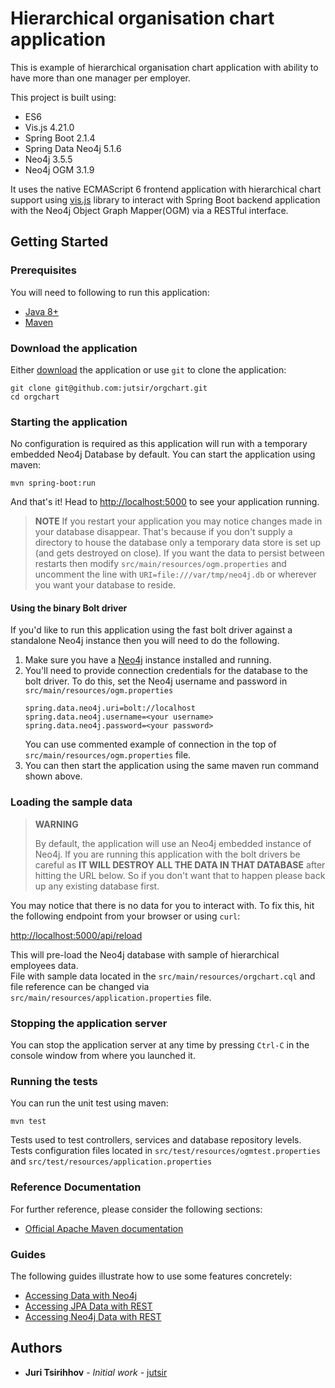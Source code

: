 # Hierarchical organisation chart application

This is example of hierarchical organisation chart application with ability to have more than one manager per employer. 

This project is built using:

- ES6
- Vis.js 4.21.0
- Spring Boot 2.1.4
- Spring Data Neo4j 5.1.6
- Neo4j 3.5.5
- Neo4j OGM 3.1.9

It uses the native ECMAScript 6 frontend application with hierarchical chart support using [vis.js](http://visjs.org) library to interact with Spring Boot backend application with the Neo4j Object Graph Mapper(OGM) via a RESTful interface.

Getting Started
---------------

### Prerequisites

You will need to following to run this application:

- [Java 8+](http://www.oracle.com/technetwork/java/javase/downloads/index.html)
- [Maven](https://maven.apache.org/)


### Download the application

Either [download](https://github.com/jutsir/orgchart/archive/master.zip) the application or use `git` to clone the application:

```
git clone git@github.com:jutsir/orgchart.git
cd orgchart
```

### Starting the application

No configuration is required as this application will run with a temporary embedded Neo4j Database by default.
You can start the application using maven:

```
mvn spring-boot:run
```

And that's it! Head to <http://localhost:5000> to see your application running.

> **NOTE**
> If you restart your application you may notice changes made in your database disappear.
> That's because if you don't supply a directory to house the database only a temporary data store is set up (and gets destroyed on close).
> If you want the data to persist between restarts then modify `src/main/resources/ogm.properties` and uncomment the line 
> with `URI=file:///var/tmp/neo4j.db` or wherever you want your database to reside.

#### Using the binary Bolt driver

If you'd like to run this application using the fast bolt driver against a standalone Neo4j instance then you will need to do the following.

1. Make sure you have a [Neo4j](http://neo4j.org) instance installed and running.
2. You'll need to provide connection credentials for the database to the bolt driver. To do this, set the Neo4j username and password in `src/main/resources/ogm.properties`
    ```
    spring.data.neo4j.uri=bolt://localhost
    spring.data.neo4j.username=<your username>
    spring.data.neo4j.password=<your password>

    ```
    You can use commented example of connection in the top of `src/main/resources/ogm.properties` file.
3. You can then start the application using the same maven run command shown above.

### Loading the sample data

> **WARNING**
>
> By default, the application will use an Neo4j embedded instance of Neo4j.
> If you are running this application with the bolt drivers be careful as **IT WILL DESTROY ALL THE DATA IN THAT DATABASE** after hitting the URL below.
> So if you don't want that to happen please back up any existing database first.

You may notice that there is no data for you to interact with. To fix this, hit the following endpoint from your browser or using `curl`:

<http://localhost:5000/api/reload>

This will pre-load the Neo4j database with sample of hierarchical employees data.  
File with sample data located in the `src/main/resources/orgchart.cql` and file reference can be changed via `src/main/resources/application.properties` file.

### Stopping the application server

You can stop the application server at any time by pressing `Ctrl-C` in the console window from where you launched it.


### Running the tests

You can run the unit test using maven:

```
mvn test
```

Tests used to test controllers, services and database repository levels.
Tests configuration files located in `src/test/resources/ogmtest.properties` and `src/test/resources/application.properties`

### Reference Documentation
For further reference, please consider the following sections:

* [Official Apache Maven documentation](https://maven.apache.org/guides/index.html)

### Guides
The following guides illustrate how to use some features concretely:

* [Accessing Data with Neo4j](https://spring.io/guides/gs/accessing-data-neo4j/)
* [Accessing JPA Data with REST](https://spring.io/guides/gs/accessing-data-rest/)
* [Accessing Neo4j Data with REST](https://spring.io/guides/gs/accessing-neo4j-data-rest/)

## Authors

* **Juri Tsirihhov** - *Initial work* - [jutsir](https://github.com/jutsir)



